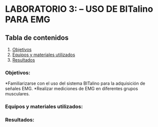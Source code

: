# **LABORATORIO 3: – USO DE BITalino PARA EMG**
## **Tabla de contenidos**
1. [Objetivos](#Objetivos)
2. [Equipos y materiales utilizados](#Equipos)
3. [Resultados](#Resultados)
### **Objetivos:**<a id="Objetivos"></a>
*Familiarizarse con el uso del sistema BITalino para la adquisición de señales EMG.
*Realizar mediciones de EMG en diferentes grupos musculares.
### **Equipos y materiales utilizados:**<a id="Equipos"></a>
### **Resultados:**<a id="Resultados"></a>
